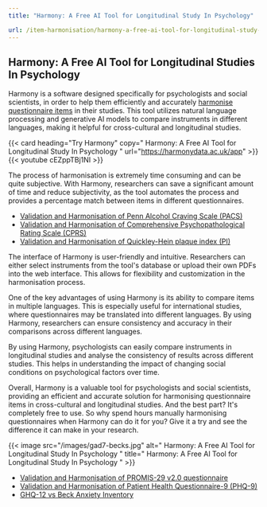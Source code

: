 ```yaml
---
title: "Harmony: A Free AI Tool for Longitudinal Study In Psychology"

url: /item-harmonisation/harmony-a-free-ai-tool-for-longitudinal-study-in-psychology
---
```


## Harmony: A Free AI Tool for Longitudinal Studies In Psychology

Harmony is a software designed specifically for psychologists and social scientists, in order to help them efficiently and accurately [harmonise questionnaire items](/item-harmonisation/) in their studies. This tool utilizes natural language processing and generative AI models to compare instruments in different languages, making it helpful for cross-cultural and longitudinal studies.

{{< card heading="Try Harmony" copy=" Harmony: A Free AI Tool for Longitudinal Study In Psychology " url="https://harmonydata.ac.uk/app" >}}
{{< youtube cEZppTBj1NI >}}

The process of harmonisation is extremely time consuming and can be quite subjective. With Harmony, researchers can save a significant amount of time and reduce subjectivity, as the tool automates the process and provides a percentage match between items in different questionnaires.

* [Validation and Harmonisation of Penn Alcohol Craving Scale (PACS)](/harmonisation-validation/penn-alcohol-craving-scale-pacs)
* [Validation and Harmonisation of Comprehensive Psychopathological Rating Scale (CPRS)](/harmonisation-validation/comprehensive-psychopathological-rating-scale-cprs)
* [Validation and Harmonisation of Quickley-Hein plaque index (PI)](/harmonisation-validation/quickley-hein-plaque-index-pi)

The interface of Harmony is user-friendly and intuitive. Researchers can either select instruments from the tool's database or upload their own PDFs into the web interface. This allows for flexibility and customization in the harmonisation process.

One of the key advantages of using Harmony is its ability to compare items in multiple languages. This is especially useful for international studies, where questionnaires may be translated into different languages. By using Harmony, researchers can ensure consistency and accuracy in their comparisons across different languages.

By using Harmony, psychologists can easily compare instruments in longitudinal studies and analyse the consistency of results across different studies. This helps in understanding the impact of changing social conditions on psychological factors over time.

Overall, Harmony is a valuable tool for psychologists and social scientists, providing an efficient and accurate solution for harmonising questionnaire items in cross-cultural and longitudinal studies. And the best part? It's completely free to use. So why spend hours manually harmonising questionnaires when Harmony can do it for you? Give it a try and see the difference it can make in your research.


{{< image src="/images/gad7-becks.jpg" alt=" Harmony: A Free AI Tool for Longitudinal Study In Psychology " title=" Harmony: A Free AI Tool for Longitudinal Study In Psychology " >}}









* [Validation and Harmonisation of PROMIS-29 v2.0 questionnaire](/harmonisation-validation/promis-29-v2-0-questionnaire)
* [Validation and Harmonisation of Patient Health Questionnaire-9 (PHQ-9)](/harmonisation-validation/patient-health-questionnaire-9-phq-9)
* [GHQ-12 vs Beck Anxiety Inventory](/compare-harmonise-instruments/ghq-12-vs-beck-anxiety-inventory/)
